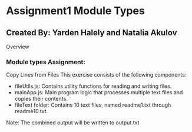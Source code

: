 # Assignment1 Module Types

## Created By: Yarden Halely and Natalia Akulov

Overview
### Module types Assignment:
Copy Lines from Files
This exercise consists of the following components:

- fileUtils.js: Contains utility functions for reading and writing files.
- mainApp.js: Main program logic that processes multiple text files and copies their contents.
- fileText folder: Contains 10 text files, named readme1.txt through readme10.txt.

Note: The combined output will be written to output.txt